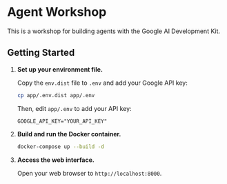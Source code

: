 # Agent Workshop

This is a workshop for building agents with the Google AI Development Kit.

## Getting Started

1.  **Set up your environment file.**

    Copy the `env.dist` file to `.env` and add your Google API key:

    ```bash
    cp app/.env.dist app/.env
    ```

    Then, edit `app/.env` to add your API key:

    ```
    GOOGLE_API_KEY="YOUR_API_KEY"
    ```

2.  **Build and run the Docker container.**

    ```bash
    docker-compose up --build -d
    ```



3.  **Access the web interface.**

    Open your web browser to `http://localhost:8000`.
